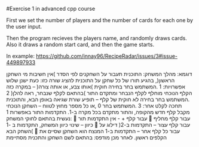 #Exercise 1 in advanced cpp course

First we set the number of players and the number of cards for each one by the user input.

Then the program recieves the players name, and randomly draws cards. Also it draws a random start card, and then the game starts.

In example:
https://github.com/innay96/RecipeRadar/issues/3#issue-449897933


דוגמא:
מהלך המשחק:
התוכנית תעבור על השחקנים לפי הסדר )אין חשיבות מי השחקן הראשון(, בהגיע תורו של כל שחקן על התוכנית להציג שורה כזו:
כעת ישנן שלוש אפשרויות:
1 .המשתמש בחר בחירה חוקית )אותו צבע, או אותה צורה( – במקרה כזה הקלף הנוכחי מוחלף לקלף הנבחר ומתקדם התור )בהתאם
לקלף שנבחר, ראה להלן(
2 .המשתמש בחר בחירה לא חוקית של קלף – תופיע שורת שגיאה באופן הבא, והתוכנית תחכה לקלט אחר:
3 .המשתמש בחר 0 ,או כל מספר מחוץ לטווח – השחקן הנוכחי מקבל קלף חדש מהקופה, והתור מתקדם בכל מקרה ב-1.
התקדמות התור באפשרות 1 נעשית בהתאם לחוקי המשחק:
 עבור קלף + - אין התקדמות תור
 עבור קלף מחליף כיוון – שינוי כיוון המשחק, התקדמות ב -1
 עבור קלף עצור – התקדמות ב-2( דילוג על השחק הבא(
 עבור כל קלף אחר – התקדמות ב-1
המנצח הוא השחקן שסיים את הקלפים ראשון. לאחר מכן מודפס: בהתאם לשם השחקן והתכנית מסתיימת

